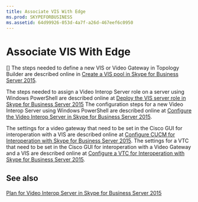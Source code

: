 ```yaml
---
title: Associate VIS With Edge
ms.prod: SKYPEFORBUSINESS
ms.assetid: 64d99926-053d-4a7f-a26d-467eef6c0950
---
```



# Associate VIS With Edge
[]
The steps needed to define a new VIS or Video Gateway in Topology Builder are described online in  [Create a VIS pool in Skype for Business Server 2015](create-a-vis-pool-in-skype-for-business-server-2015.md).
  
    
    

The steps needed to assign a Video Interop Server role on a server using Windows PowerShell are described online at  [Deploy the VIS server role in Skype for Business Server 2015](deploy-the-vis-server-role-in-skype-for-business-server-2015.md)
The configuration steps for a new Video Interop Server using Windows PowerShell are described online at  [Configure the Video Interop Server in Skype for Business Server 2015](configure-the-video-interop-server-in-skype-for-business-server-2015.md).
  
    
    

 The settings for a video gateway that need to be set in the Cisco GUI for interoperation with a VIS are described online at [Configure CUCM for Interoperation with Skype for Business Server 2015](configure-cucm-for-interoperation-with-skype-for-business-server-2015.md). The settings for a VTC that need to be set in the Cisco GUI for interoperation with a Video Gateway and a VIS are described online at [Configure a VTC for Interoperation with Skype for Business Server 2015](configure-a-vtc-for-interoperation-with-skype-for-business-server-2015.md).
## See also


#### 


  
    
    
 [Plan for Video Interop Server in Skype for Business Server 2015](plan-for-video-interop-server-in-skype-for-business-server-2015.md)
